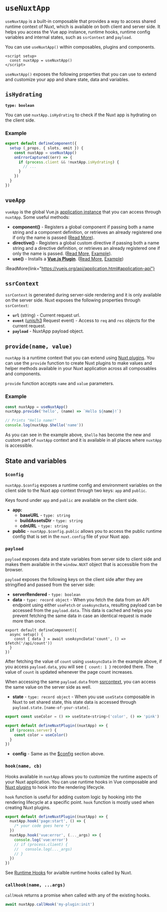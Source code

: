 # `useNuxtApp`

`useNuxtApp` is a built-in composable that provides a way to access shared runtime context of Nuxt, which is available on both client and server side. It helps you access the Vue app instance, runtime hooks, runtime config variables and internal states, such as `ssrContext` and `payload`.

You can use `useNuxtApp()` within composables, plugins and components.

```vue [app.vue]
<script setup>
  const nuxtApp = useNuxtApp()
</script>
```

`useNuxtApp()` exposes the following properties that you can use to extend and customize your app and share state, data and variables.

## `isHydrating`

**`type: boolean`**

You can use `nuxtApp.isHydrating` to check if the Nuxt app is hydrating on the client side.

### Example

```ts [components/nuxt-error-boundary.ts]
export default defineComponent({
  setup (_props, { slots, emit }) {
    const nuxtApp = useNuxtApp()
    onErrorCaptured((err) => {
      if (process.client && !nuxtApp.isHydrating) {
        // ...
      }
    })
  }
})
```

## `vueApp`

`vueApp` is the global Vue.js [application instance](https://vuejs.org/api/application.html#application-api) that you can access through `nuxtApp`. Some useful methods:

- **component()** - Registers a global component if passing both a name string and a component definition, or retrieves an already registered one if only the name is passed ([Read More](https://vuejs.org/api/application.html#app-component)).
- **directive()** - Registers a global custom directive if passing both a name string and a directive definition, or retrieves an already registered one if only the name is passed. ([Read More](https://vuejs.org/api/application.html#app-directive), [Example](https://v3.nuxtjs.org/guide/directory-structure/plugins#vue-directives)).
- **use()** - Installs a **[Vue.js Plugin](https://vuejs.org/guide/reusability/plugins.html)**. ([Read More](https://vuejs.org/api/application.html#app-use), [Example](https://v3.nuxtjs.org/guide/directory-structure/plugins#vue-plugins))

:ReadMore{link="https://vuejs.org/api/application.html#application-api"}

## `ssrContext`

`ssrContext` is generated during server-side rendering and it is only available on the server side. Nuxt exposes the following properties through `ssrContext`:

- **`url`** (string) -  Current request url.
- **`event`** ([unjs/h3](https://github.com/unjs/h3) Request event) - Access to `req` and `res` objects for the current request.
- **`payload`** - NuxtApp payload object.

## `provide(name, value)`

`nuxtApp` is a runtime context that you can extend using [Nuxt plugins](https://v3.nuxtjs.org/guide/directory-structure/plugins). You can use the `provide` function to create Nuxt plugins to make values and helper methods available in your Nuxt application across all composables and components.

`provide` function accepts `name` and `value` parameters.

### Example

```js
const nuxtApp = useNuxtApp()
nuxtApp.provide('hello', (name) => `Hello ${name}!`)

// Prints "Hello name!"
console.log(nuxtApp.$hello('name'))
```

As you can see in the example above, `$hello` has become the new and custom part of `nuxtApp` context and it is available in all places where `nuxtApp` is accessible.

## State and variables

### `$config`

`nuxtApp.$config` exposes a runtime config and environment variables on the client side to the Nuxt app context through two keys: `app` and `public`.

Keys found under `app` and `public` are available on the client side.

- **app:**
  - **baseURL** - `type: string`
  - **buildAssetsDir** - `type: string`
  - **cdnURL** - `type: string`
- **public** - `nuxtApp.$config.public` allows you to access the public runtime config that is set in the `nuxt.config` file of your Nuxt app.

### `payload`

`payload` exposes data and state variables from server side to client side and makes them available in the `window.NUXT` object that is accessible from the browser.

`payload` exposes the following keys on the client side after they are stringified and passed from the server side:

- **serverRendered** - `type: boolean`
- **data** - `type: record object` - When you fetch the data from an API endpoint using either `useFetch` or `useAsyncData`, resulting payload can be accessed from the `payload.data`. This data is cached and helps you prevent fetching the same data in case an identical request is made more than once.

```vue [app.vue]
export default defineComponent({
  async setup() {
    const { data } = await useAsyncData('count', () => $fetch('/api/count'))
  }
})
```

After fetching the value of `count` using `useAsyncData` in the example above, if you access `payload.data`, you will see `{ count: 1 }` recorded there. The value of `count` is updated whenever the page count increases.

When accessing the same `payload.data` from [ssrcontext](#ssrcontext), you can access the same value on the server side as well.

- **state** - `type: record object` - When you use `useState` composable in Nuxt to set shared state, this state data is accessed through `payload.state.[name-of-your-state]`.

```js [plugins/my-plugin.ts]
export const useColor = () => useState<string>('color', () => 'pink')

export default defineNuxtPlugin((nuxtApp) => {
  if (process.server) {
    const color = useColor()
  }
})
```

- **config** - Same as the [$config](#config) section above.


### `hook(name, cb)`

Hooks available in `nuxtApp` allows you to customize the runtime aspects of your Nuxt application. You can use runtime hooks in Vue composable and [Nuxt plugins](/guide/directory-structure/plugins) to hook into the rendering lifecycle.

`hook` function is useful for adding custom logic by hooking into the rendering lifecycle at a specific point. `hook` function is mostly used when creating Nuxt plugins.

```js [plugins/test.ts]
export default defineNuxtPlugin((nuxtApp) => {
  nuxtApp.hook('page:start', () => {
    /* your code goes here */
  })
  nuxtApp.hook('vue:error', (..._args) => {
    console.log('vue:error')
    // if (process.client) {
    //   console.log(..._args)
    // }
  })
})
```

See [Runtime Hooks](/api/advanced/hooks#app-hooks-runtime) for avialble runtime hooks called by Nuxt.

### `callhook(name, ...args)`

`callHook` returns a promise when called with any of the existing hooks.

```js
await nuxtApp.callHook('my-plugin:init')
```
